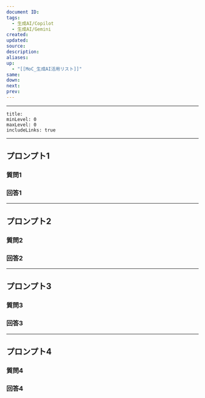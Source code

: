 ```yaml
---
document ID: 
tags:
  - 生成AI/Copilot
  - 生成AI/Gemini
created: 
updated: 
source: 
description: 
aliases: 
up:
  - "[[MoC_生成AI活用リスト]]"
same: 
down: 
next: 
prev:
---
```

---
```table-of-contents
title: 
minLevel: 0
maxLevel: 0
includeLinks: true
```

---
## プロンプト1
### 質問1

### 回答1

---
## プロンプト2
### 質問2

### 回答2

---
## プロンプト3
### 質問3

### 回答3

---
## プロンプト4
### 質問4

### 回答4